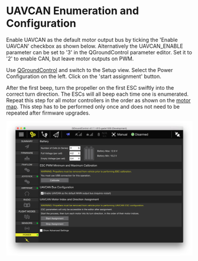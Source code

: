 # UAVCAN Enumeration and Configuration


Enable UAVCAN as the default motor output bus by ticking the 'Enable UAVCAN' checkbox as shown below. Alternatively the UAVCAN_ENABLE parameter can be set to '3' in the QGroundControl parameter editor. Set it to '2' to enable CAN, but leave motor outputs on PWM.


Use [QGroundControl](../12_Debugging-and-Advanced-Topics/advanced-docker.md) and switch to the Setup view. Select the Power Configuration on the left. Click on the 'start assignment' button.

After the first beep, turn the propeller on the first ESC swiftly into the correct turn direction. The ESCs will all beep each time one is enumerated. Repeat this step for all motor controllers in the order as shown on the [motor map](../7_Airframe/airframes-motor-map.md). This step has to be performed only once and does not need to be repeated after firmware upgrades.

![UAVCAN Enumeration Controls (bottom right of image)](../pictures/logos/uavcan-qgc-setup.png)

